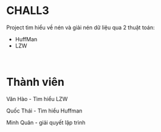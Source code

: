 # CHALL3 #
Project tìm hiểu về nén và giải nén dữ liệu qua 2 thuật toán:
<ul>
   <li>HuffMan </li>
   <li>LZW</li>
</ul>
<br/>

# Thành viên #

Văn Hào - Tìm hiểu LZW

Quốc Thái - Tìm hiểu Huffman

Minh Quân - giải quyết lập trình
